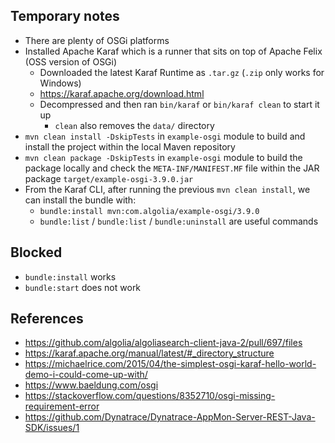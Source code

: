 ## Temporary notes

- There are plenty of OSGi platforms
- Installed Apache Karaf which is a runner that sits on top of Apache Felix (OSS version of OSGi)
  - Downloaded the latest Karaf Runtime as `.tar.gz` (`.zip` only works for Windows)
  - https://karaf.apache.org/download.html 
  - Decompressed and then ran `bin/karaf` or `bin/karaf clean` to start it up
    - `clean` also removes the `data/` directory
- `mvn clean install -DskipTests` in `example-osgi` module to build and install the project within the local Maven repository
- `mvn clean package -DskipTests` in `example-osgi` module to build the package locally and check the `META-INF/MANIFEST.MF` file within the JAR package `target/example-osgi-3.9.0.jar`
- From the Karaf CLI, after running the previous `mvn clean install`, we can install the bundle with:
  - `bundle:install mvn:com.algolia/example-osgi/3.9.0`
  - `bundle:list` / `bundle:list` / `bundle:uninstall` are useful commands

## Blocked
- `bundle:install` works
- `bundle:start` does not work

## References

- https://github.com/algolia/algoliasearch-client-java-2/pull/697/files
- https://karaf.apache.org/manual/latest/#_directory_structure
- https://michaelrice.com/2015/04/the-simplest-osgi-karaf-hello-world-demo-i-could-come-up-with/
- https://www.baeldung.com/osgi
- https://stackoverflow.com/questions/8352710/osgi-missing-requirement-error
- https://github.com/Dynatrace/Dynatrace-AppMon-Server-REST-Java-SDK/issues/1